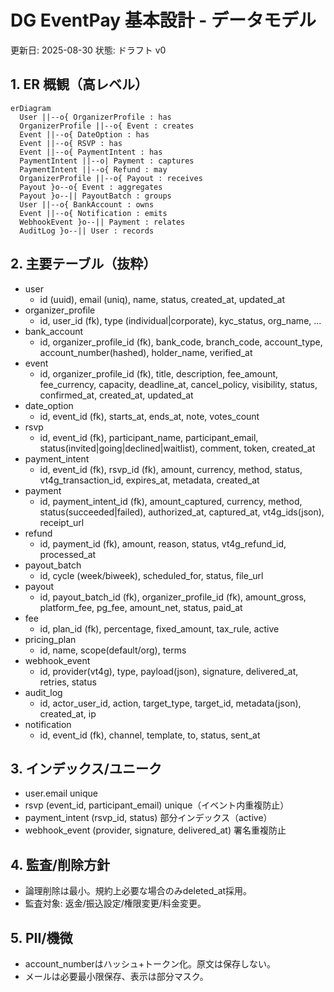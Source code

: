 # DG EventPay 基本設計 - データモデル

更新日: 2025-08-30
状態: ドラフト v0

## 1. ER 概観（高レベル）
```mermaid
erDiagram
  User ||--o{ OrganizerProfile : has
  OrganizerProfile ||--o{ Event : creates
  Event ||--o{ DateOption : has
  Event ||--o{ RSVP : has
  Event ||--o{ PaymentIntent : has
  PaymentIntent ||--o| Payment : captures
  PaymentIntent ||--o{ Refund : may
  OrganizerProfile ||--o{ Payout : receives
  Payout }o--o{ Event : aggregates
  Payout }o--|| PayoutBatch : groups
  User ||--o{ BankAccount : owns
  Event ||--o{ Notification : emits
  WebhookEvent }o--|| Payment : relates
  AuditLog }o--|| User : records
```

## 2. 主要テーブル（抜粋）
- user
  - id (uuid), email (uniq), name, status, created_at, updated_at
- organizer_profile
  - id, user_id (fk), type (individual|corporate), kyc_status, org_name, ...
- bank_account
  - id, organizer_profile_id (fk), bank_code, branch_code, account_type, account_number(hashed), holder_name, verified_at
- event
  - id, organizer_profile_id (fk), title, description, fee_amount, fee_currency, capacity, deadline_at, cancel_policy, visibility, status, confirmed_at, created_at, updated_at
- date_option
  - id, event_id (fk), starts_at, ends_at, note, votes_count
- rsvp
  - id, event_id (fk), participant_name, participant_email, status(invited|going|declined|waitlist), comment, token, created_at
- payment_intent
  - id, event_id (fk), rsvp_id (fk), amount, currency, method, status, vt4g_transaction_id, expires_at, metadata, created_at
- payment
  - id, payment_intent_id (fk), amount_captured, currency, method, status(succeeded|failed), authorized_at, captured_at, vt4g_ids(json), receipt_url
- refund
  - id, payment_id (fk), amount, reason, status, vt4g_refund_id, processed_at
- payout_batch
  - id, cycle (week/biweek), scheduled_for, status, file_url
- payout
  - id, payout_batch_id (fk), organizer_profile_id (fk), amount_gross, platform_fee, pg_fee, amount_net, status, paid_at
- fee
  - id, plan_id (fk), percentage, fixed_amount, tax_rule, active
- pricing_plan
  - id, name, scope(default/org), terms
- webhook_event
  - id, provider(vt4g), type, payload(json), signature, delivered_at, retries, status
- audit_log
  - id, actor_user_id, action, target_type, target_id, metadata(json), created_at, ip
- notification
  - id, event_id (fk), channel, template, to, status, sent_at

## 3. インデックス/ユニーク
- user.email unique
- rsvp (event_id, participant_email) unique（イベント内重複防止）
- payment_intent (rsvp_id, status) 部分インデックス（active）
- webhook_event (provider, signature, delivered_at) 署名重複防止

## 4. 監査/削除方針
- 論理削除は最小。規約上必要な場合のみdeleted_at採用。
- 監査対象: 返金/振込設定/権限変更/料金変更。

## 5. PII/機微
- account_numberはハッシュ+トークン化。原文は保存しない。
- メールは必要最小限保存、表示は部分マスク。
